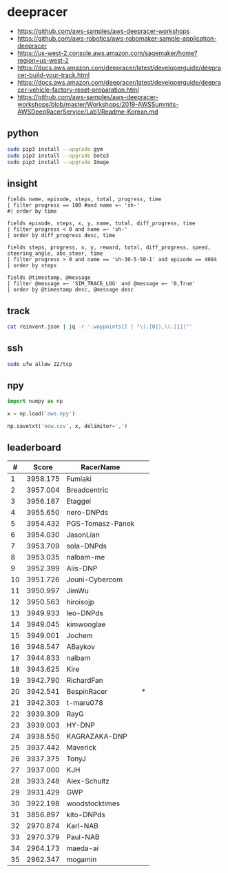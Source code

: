 # deepracer

* <https://github.com/aws-samples/aws-deepracer-workshops>
* <https://github.com/aws-robotics/aws-robomaker-sample-application-deepracer>
* <https://us-west-2.console.aws.amazon.com/sagemaker/home?region=us-west-2>
* <https://docs.aws.amazon.com/deepracer/latest/developerguide/deepracer-build-your-track.html>
* <https://docs.aws.amazon.com/deepracer/latest/developerguide/deepracer-vehicle-factory-reset-preparation.html>
* <https://github.com/aws-samples/aws-deepracer-workshops/blob/master/Workshops/2019-AWSSummits-AWSDeepRacerService/Lab1/Readme-Korean.md>

## python

```bash
sudo pip3 install --upgrade gym
sudo pip3 install --upgrade boto3
sudo pip3 install --upgrade Image
```

## insight

```
fields name, episode, steps, total, progress, time
| filter progress == 100 #and name =~ 'sh-'
#| order by time

fields episode, steps, x, y, name, total, diff_progress, time
| filter progress < 0 and name =~ 'sh-'
| order by diff_progress desc, time

fields steps, progress, x, y, reward, total, diff_progress, speed, steering_angle, abs_steer, time
| filter progress > 0 and name == 'sh-30-5-50-1' and episode == 4084
| order by steps

fields @timestamp, @message
| filter @message =~ 'SIM_TRACE_LOG' and @message =~ '0,True'
| order by @timestamp desc, @message desc
```

## track

```bash
cat reinvent.json | jq -r '.waypoints[] | "\(.[0]),\(.[1])"'
```

## ssh

```bash
sudo ufw allow 22/tcp
```

## npy

```python
import numpy as np

x = np.load('aws.npy')

np.savetxt('new.csv', x, delimiter=',')
```

## leaderboard

<!-- leaderboard -->
| # | Score | RacerName |   |
| - | ----- | --------- | - |
| 1 | 3958.175 | Fumiaki | |
| 2 | 3957.004 | Breadcentric | |
| 3 | 3956.187 | Etaggel | |
| 4 | 3955.650 | nero-DNPds | |
| 5 | 3954.432 | PGS-Tomasz-Panek | |
| 6 | 3954.030 | JasonLian | |
| 7 | 3953.709 | sola-DNPds | |
| 8 | 3953.035 | nalbam-me | |
| 9 | 3952.399 | Aiis-DNP | |
| 10 | 3951.726 | Jouni-Cybercom | |
| 11 | 3950.997 | JimWu | |
| 12 | 3950.563 | hiroisojp | |
| 13 | 3949.933 | leo-DNPds | |
| 14 | 3949.045 | kimwooglae | |
| 15 | 3949.001 | Jochem | |
| 16 | 3948.547 | ABaykov | |
| 17 | 3944.833 | nalbam | |
| 18 | 3943.625 | Kire | |
| 19 | 3942.790 | RichardFan | |
| 20 | 3942.541 | BespinRacer | * |
| 21 | 3942.303 | t-maru078 | |
| 22 | 3939.309 | RayG | |
| 23 | 3939.003 | HY-DNP | |
| 24 | 3938.550 | KAGRAZAKA-DNP | |
| 25 | 3937.442 | Maverick | |
| 26 | 3937.375 | TonyJ | |
| 27 | 3937.000 | KJH | |
| 28 | 3933.248 | Alex-Schultz | |
| 29 | 3931.429 | GWP | |
| 30 | 3922.198 | woodstocktimes | |
| 31 | 3856.897 | kito-DNPds | |
| 32 | 2970.874 | Karl-NAB | |
| 33 | 2970.379 | Paul-NAB | |
| 34 | 2964.173 | maeda-ai | |
| 35 | 2962.347 | mogamin | |
